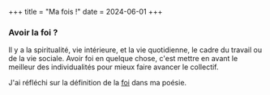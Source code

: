 +++
title = "Ma fois !"
date = 2024-06-01
+++

### Avoir la foi ?

Il y a la spiritualité, vie intérieure, et la vie quotidienne, le cadre du travail ou de la vie sociale. Avoir foi en quelque chose, c'est mettre en avant le meilleur des individualités pour mieux faire avancer le collectif.

J'ai réfléchi sur la définition de la [foi](/categories/foi) dans ma poésie.